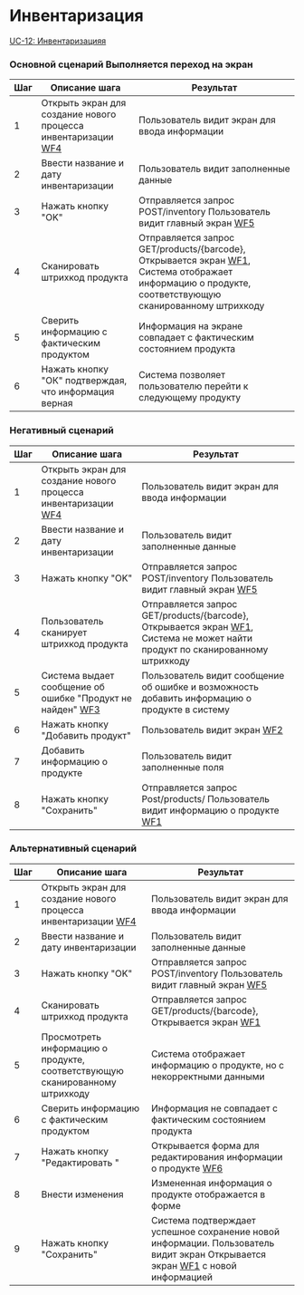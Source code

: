 # Инвентаризация

[UC-12: Инвентаризацияя](../requirements.md#_11)



### Основной сценарий Выполняется переход на экран 
| Шаг | Описание шага                                                              | Результат                                                                                                      |
|-----|----------------------------------------------------------------------------|----------------------------------------------------------------------------------------------------------------|
| 1   | Открыть экран для создание нового процесса инвентаризации [WF4](../uiux.md#wf4-c)| Пользователь видит экран для ввода информации |
| 2   | Ввести название и дату инвентаризации                                | Пользователь видит заполненные данные  |
| 3   | Нажать кнопку "OK"                               | Отправляется запрос POST/inventory Пользователь видит главный экран  [WF5](../uiux.md#wf5-)  |
| 4   | Сканировать штрихкод продукта                                   | Отправляется запрос GET/products/{barcode},  Открывается экран [WF1](../uiux.md#wf1), Система отображает информацию о продукте, соответствующую сканированному штрихкоду                            |
| 5  | Сверить информацию с фактическим продуктом                    | Информация на экране совпадает с фактическим состоянием продукта                                               |
| 6   | Нажать кнопку "ОК" подтверждая, что информация верная                           | Система позволяет пользователю перейти к следующему продукту                                                 |                                                  


### Негативный сценарий
| Шаг | Описание шага                                                              | Результат                                                                                                      |
|-----|----------------------------------------------------------------------------|----------------------------------------------------------------------------------------------------------------|
| 1   | Открыть экран для создание нового процесса инвентаризации [WF4](../uiux.md#wf4-c)| Пользователь видит экран для ввода информации |
| 2   | Ввести название и дату инвентаризации                                | Пользователь видит заполненные данные  |
| 3   | Нажать кнопку "OK"                               | Отправляется запрос POST/inventory Пользователь видит главный экран  [WF5](../uiux.md#wf5-)  |
| 4   | Пользователь сканирует штрихкод продукта                                   | Отправляется запрос GET/products/{barcode}, Открывается экран [WF1](../uiux.md#wf1), Система не может найти продукт по сканированному штрихкоду                                                   |
| 5  | Система выдает сообщение об ошибке "Продукт не найден" [WF3](../uiux.md#wf3)                   | Пользователь видит сообщение об ошибке и возможность добавить информацию о продукте в систему                 |
| 6   | Нажать кнопку "Добавить продукт"                      | Пользователь видит экран   [WF2](../uiux.md#wf2)                  |
| 7   |Добавить информацию о продукте                     | Пользователь видит заполненные поля                    |
| 8   | Нажать кнопку  "Сохранить"                                  | Отправляется запрос Post/products/ Пользователь видит информацию о продукте [WF1](../uiux.md#wf1)                                          |


### Альтернативный сценарий
| Шаг | Описание шага                                                              | Результат                                                                                                      |
|-----|----------------------------------------------------------------------------|----------------------------------------------------------------------------------------------------------------|
| 1   | Открыть экран для создание нового процесса инвентаризации [WF4](../uiux.md#wf4-c)| Пользователь видит экран для ввода информации |
| 2   | Ввести название и дату инвентаризации                                | Пользователь видит заполненные данные  |
| 3   | Нажать кнопку "OK"                               | Отправляется запрос POST/inventory Пользователь видит главный экран  [WF5](../uiux.md#wf5-)  |
| 4   | Сканировать штрихкод продукта                                   | Отправляется запрос GET/products/{barcode}, Открывается экран [WF1](../uiux.md#wf1)
|5     |Просмотреть информацию о продукте, соответствующую сканированному штрихкоду      | Система отображает информацию о продукте, но с некорректными данными                                                |
| 6   | Сверить информацию с фактическим продуктом                    | Информация не совпадает с фактическим состоянием продукта                                                      |
| 7   | Нажать кнопку "Редактировать "   | Открывается форма для редактирования информации о продукте   [WF6](../uiux.md#wf6)                                                   |
| 8   | Внести изменения                                           | Измененная информация о продукте отображается в форме                                                           |
| 9   | Нажать кнопку "Сохранить"                                                | Система подтверждает успешное сохранение новой информации. Пользователь  видит экран Открывается экран [WF1](../uiux.md#wf1) с новой информацией                                                       |


